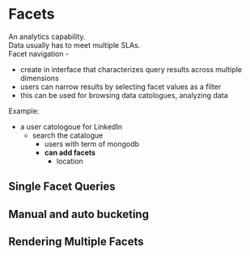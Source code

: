 # Facets
An analytics capability.  
Data usually has to meet multiple SLAs.  
Facet navigation - 
- create in interface that characterizes query results across multiple dimensions
- users can narrow results by selecting facet values as a filter
- this can be used for browsing data catologues, analyzing data

Example:
- a user catologoue for LinkedIn
  - search the catalogue
    - users with term of mongodb
    - **can add facets**
      - location

## Single Facet Queries
## Manual and auto bucketing
## Rendering Multiple Facets

